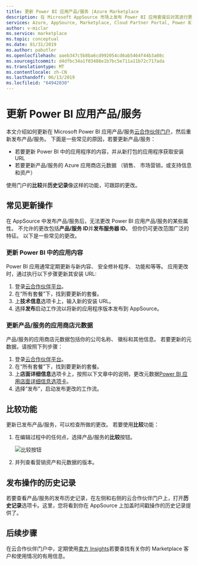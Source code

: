 ```yaml
---
title: 更新 Power BI 应用产品/服务 |Azure Marketplace
description: 在 Microsoft AppSource 市场上发布 Power BI 应用套餐后对其进行更新。
services: Azure, AppSource, Marketplace, Cloud Partner Portal, Power BI
author: v-miclar
ms.service: marketplace
ms.topic: conceptual
ms.date: 01/31/2019
ms.author: pabutler
ms.openlocfilehash: aaeb347c5b8ba6cd992054cd6ab5464f44b3a08c
ms.sourcegitcommit: d4dfbc34a1f03488e1b7bc5e711a11b72c717ada
ms.translationtype: MT
ms.contentlocale: zh-CN
ms.lasthandoff: 06/13/2019
ms.locfileid: "64942030"
---
```

# <a name="update-a-power-bi-app-offer"></a>更新 Power BI 应用产品/服务

本文介绍如何更新在 Microsoft Power BI 应用产品/服务[云合作伙伴门户](https://cloudpartner.azure.com/)，然后重新发布产品/服务。 下面是一些常见的原因，若要更新产品/服务：

- 若要更新 Power BI 中的应用程序的内容，并从新打包的应用程序获取安装 URL
- 若要更新产品/服务的 Azure 应用商店元数据 （销售、 市场营销，或支持信息和资产）
 
使用门户的**比较**并**历史记录**像这样的功能，可跟踪的更改。

## <a name="common-update-operations"></a>常见更新操作

在 AppSource 中发布产品/服务后，无法更改 Power BI 应用产品/服务的某些属性。 不允许的更改包括**产品/服务 ID**并**发布服务器 ID**。 但你仍可更改范围广泛的特征。 以下是一些常见的更改。

### <a name="update-app-content-in-power-bi"></a>更新 Power BI 中的应用内容

Power BI 应用通常定期更新与新内容、 安全修补程序、 功能和等等。 应用更改时，通过执行以下步骤更新其安装 URL:

1.  登录[云合作伙伴平台](https://cloudpartner.azure.com/)。
2.  在“所有套餐”下，找到要更新的套餐。 
3.  上**技术信息**选项卡上，输入新的安装 URL。
4.  选择**发布**启动工作流以将新的应用程序版本发布到 AppSource。


### <a name="update-the-offers-marketplace-metadata"></a>更新产品/服务的应用商店元数据

产品/服务的应用商店元数据包括你的公司名称、 徽标和其他信息。 若要更新的元数据，请按照下列步骤：

1.  登录[云合作伙伴平台](https://cloudpartner.azure.com/)。
2.  在“所有套餐”下，找到要更新的套餐。 
3.  上**店面详细信息**选项卡上，按照以下文章中的说明，更改元数据[Power BI 应用店面详细信息选项卡](./cpp-storefront-details-tab.md)。
4.  选择“发布”，启动发布更改的工作流。 


## <a name="the-compare-feature"></a>比较功能

更新已发布产品/服务，可以检查所做的更改。 若要使用**比较**功能：

1.  在编辑过程中的任何点，选择产品/服务的**比较**按钮。

    ![比较按钮](./media/compare-feature-button.png)

2.  并列查看营销资产和元数据的版本。


## <a name="history-of-publishing-actions"></a>发布操作的历史记录

若要查看产品/服务的发布历史记录，在左侧和右侧的云合作伙伴门户上，打开**历史记录**选项卡。这里，您将看到你在 AppSource 上加盖时间戳操作的历史记录提供了。

## <a name="next-steps"></a>后续步骤

在云合作伙伴门户中，定期使用[卖方 Insights](../../cloud-partner-portal-orig/si-getting-started.md)若要查找有关你的 Marketplace 客户和使用情况的有用信息。  
